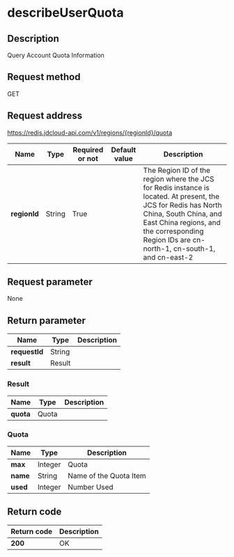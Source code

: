 # describeUserQuota


## Description
Query Account Quota Information

## Request method
GET

## Request address
https://redis.jdcloud-api.com/v1/regions/{regionId}/quota

|Name|Type|Required or not|Default value|Description|
|---|---|---|---|---|
|**regionId**|String|True||The Region ID of the region where the JCS for Redis instance is located. At present, the JCS for Redis has North China, South China, and East China regions, and the corresponding Region IDs are cn-north-1, cn-south-1, and cn-east-2|

## Request parameter
None


## Return parameter
|Name|Type|Description|
|---|---|---|
|**requestId**|String||
|**result**|Result||


### Result
|Name|Type|Description|
|---|---|---|
|**quota**|Quota||
### Quota
|Name|Type|Description|
|---|---|---|
|**max**|Integer|Quota|
|**name**|String|Name of the Quota Item|
|**used**|Integer|Number Used|

## Return code
|Return code|Description|
|---|---|
|**200**|OK|

